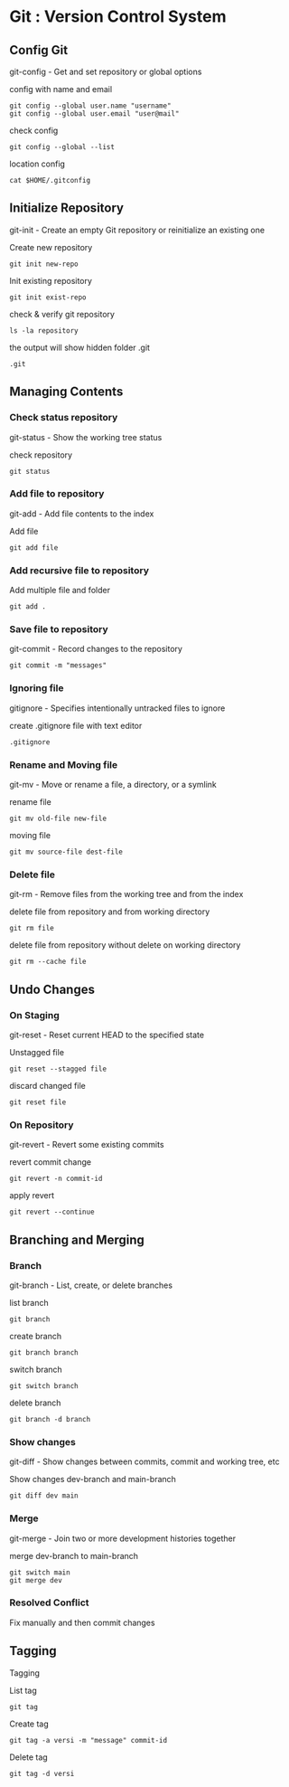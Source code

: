 # Git : Version Control System

## Config Git
git-config - Get and set repository or global options

config with name and email
```
git config --global user.name "username"
git config --global user.email "user@mail"
```
check config
```
git config --global --list
```

location config
```
cat $HOME/.gitconfig
```

## Initialize Repository
git-init - Create an empty Git repository or reinitialize an existing one

Create new repository
```
git init new-repo
```

Init existing repository
```
git init exist-repo
```

check & verify git repository
```
ls -la repository
```

the output will show hidden folder .git
```
.git
```

## Managing Contents
### Check status repository
git-status - Show the working tree status

check repository
```
git status
```
### Add file to repository
git-add - Add file contents to the index

Add file
```
git add file
```
### Add recursive file to repository
Add multiple file and folder
```
git add .
```
### Save file to repository
git-commit - Record changes to the repository
```
git commit -m "messages"
```
### Ignoring file
gitignore - Specifies intentionally untracked files to ignore

create .gitignore file with text editor
```
.gitignore
```
### Rename and Moving file
git-mv - Move or rename a file, a directory, or a symlink

rename file
```
git mv old-file new-file
```

moving file
```
git mv source-file dest-file
```
### Delete file
git-rm - Remove files from the working tree and from the index

delete file from repository and from working directory
```
git rm file
```

delete file from repository without delete on working directory
```
git rm --cache file
```
## Undo Changes
### On Staging
git-reset - Reset current HEAD to the specified state

Unstagged file
```
git reset --stagged file
```

discard changed file
```
git reset file
```
### On Repository
git-revert - Revert some existing commits

revert commit change
```
git revert -n commit-id
```
apply revert
```
git revert --continue
```
## Branching and Merging
### Branch
git-branch - List, create, or delete branches

list branch
```
git branch
```

create branch
```
git branch branch
```

switch branch
```
git switch branch
```

delete branch
```
git branch -d branch
```
### Show changes
git-diff - Show changes between commits, commit and working tree, etc

Show changes dev-branch and main-branch
```
git diff dev main
```

### Merge
git-merge - Join two or more development histories together

merge dev-branch to main-branch
```
git switch main
git merge dev
```
### Resolved Conflict
Fix manually and then commit changes
## Tagging
Tagging

List tag
```
git tag
```

Create tag
```
git tag -a versi -m "message" commit-id
```

Delete tag
```
git tag -d versi
```